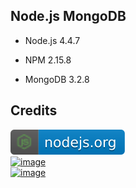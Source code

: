 Node.js MongoDB
---------------

- Node.js 4.4.7

- NPM 2.15.8

- MongoDB 3.2.8

Credits
-------
[![image](
Badges/nodejs.org.svg?raw=true)](https://nodejs.org)  
[![image](
Badges/npmjs.org.svg?raw=true)](https://npmjs.org)  
[![image](
Badges/mongodb.org.svg?raw=true)](https://mongodb.org)  
